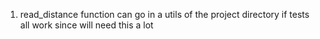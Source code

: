 

1) read_distance function can go in a utils of the project directory
	if tests all work since will need this a lot